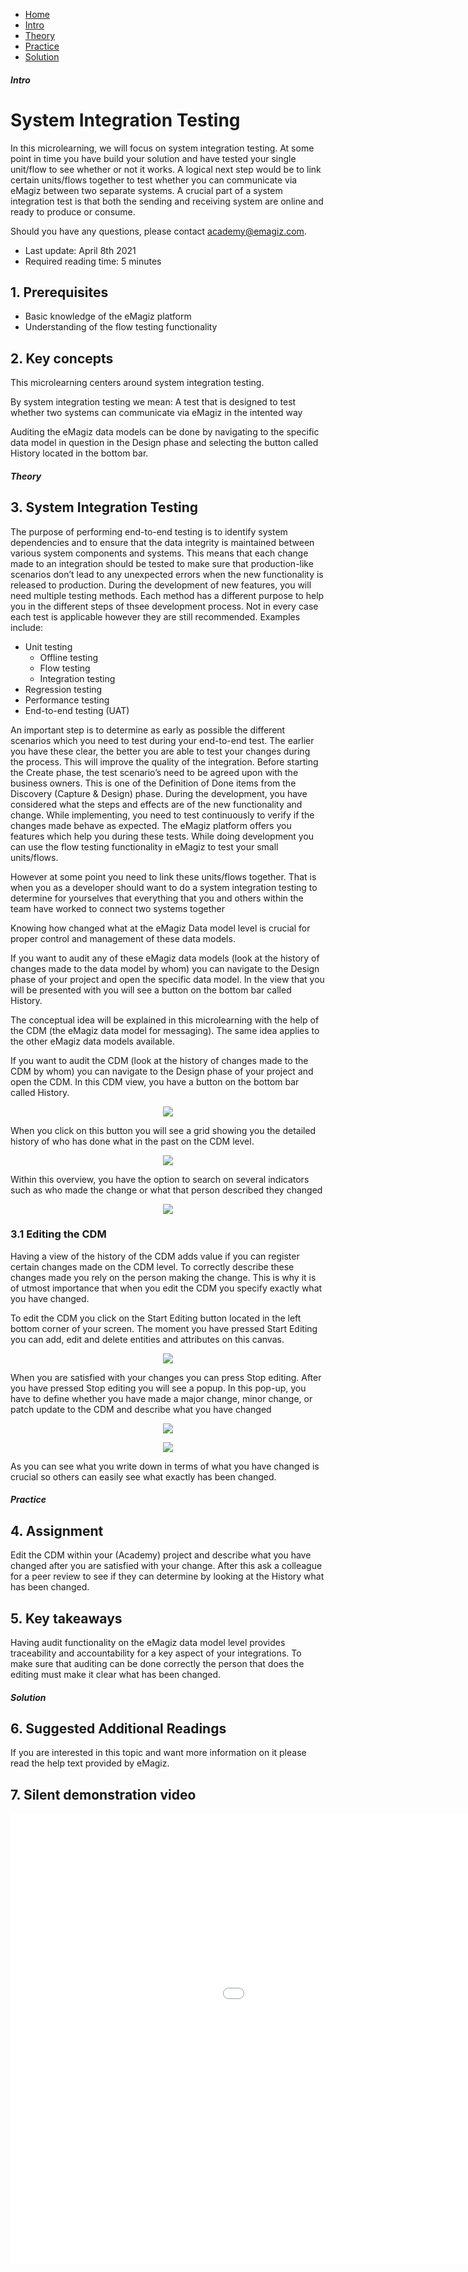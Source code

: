 <div class="ez-academy">
	<div class="ez-academy__body">
		<main class="micro-learning">
		<ul class="doc-nav">
			<li class="doc-nav__item"><a href="../../docs/microlearning/intermediate-testing-in-emagiz" class="doc-nav__link">Home</a></li>
			<li class="doc-nav__item"><a href="#intro" class="doc-nav__link">Intro</a></li>
			<li class="doc-nav__item"><a href="#theory" class="doc-nav__link">Theory</a></li>
			<li class="doc-nav__item"><a href="#practice" class="doc-nav__link">Practice</a></li>
			<li class="doc-nav__item"><a href="#solution" class="doc-nav__link">Solution</a></li>
		</ul>

<div class="doc">

##### Intro

# System Integration Testing

In this microlearning, we will focus on system integration testing. At some point in time you have build your solution and have tested your single unit/flow to see whether or not it works. A logical next step would be to link certain units/flows together to test whether you can communicate via eMagiz between two separate systems. A crucial part of a system integration test is that both the sending and receiving system are online and ready to produce or consume.

Should you have any questions, please contact academy@emagiz.com.

- Last update: April 8th 2021
- Required reading time: 5 minutes

## 1. Prerequisites
- Basic knowledge of the eMagiz platform
- Understanding of the flow testing functionality

## 2. Key concepts
This microlearning centers around system integration testing.

By system integration testing we mean: A test that is designed to test whether two systems can communicate via eMagiz in the intented way

Auditing the eMagiz data models can be done by navigating to the specific data model in question in the Design phase and selecting the button called History located in the bottom bar.

##### Theory
  
## 3. System Integration Testing

The purpose of performing end-to-end testing is to identify system dependencies and to ensure that the data integrity is maintained between various system components and systems. This means that each change made to an integration should be tested to make sure that production-like scenarios don’t lead to any unexpected errors when the new functionality is released to production. 
During the development of new features, you will need multiple testing methods. Each method has a different purpose to help you in the different steps of thsee development process. Not in every case each test is applicable however they are still recommended. Examples include:
-	Unit testing
	- Offline testing
	- Flow testing
	- Integration testing
-	Regression testing
-	Performance testing
-	End-to-end testing (UAT)

An important step is to determine as early as possible the different scenarios which you need to test during your end-to-end test. The earlier you have these clear, the better you are able to test your changes during the process. This will improve the quality of the integration. Before starting the Create phase, the test scenario’s need to be agreed upon with the business owners. This is one of the Definition of Done items from the Discovery (Capture & Design) phase.
During the development, you have considered what the steps and effects are of the new functionality and change. While implementing, you need to test continuously  to verify if the changes made behave as expected. The eMagiz platform offers you features which help you during these tests. While doing development you can use the flow testing functionality in eMagiz to test your small units/flows.

However at some point you need to link these units/flows together. That is when you as a developer should want to do a system integration testing to determine for yourselves that everything that you and others within the team have worked to connect two systems together 


Knowing how changed what at the eMagiz Data model level is crucial for proper control and management of these data models.

If you want to audit any of these eMagiz data models (look at the history of changes made to the data model by whom) you can navigate to the Design phase of your project and open the specific data model.
In the view that you will be presented with you will see a button on the bottom bar called History.

The conceptual idea will be explained in this microlearning with the help of the CDM (the eMagiz data model for messaging). The same idea applies to the other eMagiz data models available.

If you want to audit the CDM (look at the history of changes made to the CDM by whom) you can navigate to the Design phase of your project and open the CDM. 
In this CDM view, you have a button on the bottom bar called History.

<p align="center"><img src="../../img/microlearning/intermediate-defining-your-message-structures-audit-emagiz-data-models--accessing-history-overview.png"></p>

When you click on this button you will see a grid showing you the detailed history of who has done what in the past on the CDM level.

<p align="center"><img src="../../img/microlearning/intermediate-defining-your-message-structures-audit-emagiz-data-models--showing-history-overview.png"></p>

Within this overview, you have the option to search on several indicators such as who made the change or what that person described they changed 

<p align="center"><img src="../../img/microlearning/intermediate-defining-your-message-structures-audit-emagiz-data-models--search-history-overview.png"></p>

### 3.1 Editing the CDM

Having a view of the history of the CDM adds value if you can register certain changes made on the CDM level. 
To correctly describe these changes made you rely on the person making the change. This is why it is of utmost importance that when you edit the CDM
you specify exactly what you have changed.

To edit the CDM you click on the Start Editing button located in the left bottom corner of your screen. 
The moment you have pressed Start Editing you can add, edit and delete entities and attributes on this canvas.

<p align="center"><img src="../../img/microlearning/intermediate-defining-your-message-structures-audit-emagiz-data-models--edit-mode-cdm.png"></p>

When you are satisfied with your changes you can press Stop editing. After you have pressed Stop editing you will see a popup.
In this pop-up, you have to define whether you have made a major change, minor change, or patch update to the CDM and describe what you have changed

<p align="center"><img src="../../img/microlearning/intermediate-defining-your-message-structures-audit-emagiz-data-models--new-version-popup.png"></p>

<p align="center"><img src="../../img/microlearning/intermediate-defining-your-message-structures-audit-emagiz-data-models--new-version-popup-filled-in.png"></p>

As you can see what you write down in terms of what you have changed is crucial so others can easily see what exactly has been changed.

##### Practice

## 4. Assignment

Edit the CDM within your (Academy) project and describe what you have changed after you are satisfied with your change. 
After this ask a colleague for a peer review to see if they can determine by looking at the History what has been changed.

## 5. Key takeaways

Having audit functionality on the eMagiz data model level provides traceability and accountability for a key aspect of your integrations.
To make sure that auditing can be done correctly the person that does the editing must make it clear what has been changed.

##### Solution

## 6. Suggested Additional Readings

If you are interested in this topic and want more information on it please read the help text provided by eMagiz.

## 7. Silent demonstration video

<iframe width="1280" height="720" src="../../vid/microlearning/intermediate-defining-your-message-structures-audit-emagiz-data-models.mp4" frameborder="0" allow="accelerometer; autoplay; clipboard-write; encrypted-media; gyroscope; picture-in-picture" allowfullscreen></iframe>

</div>
</main>
</div>
</div>